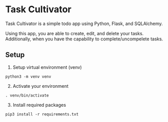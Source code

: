 # Task Cultivator
Task Cultivator is a simple todo app using Python, Flask, and SQLAlchemy. 


Using this app, you are able to create, edit, and delete your tasks. Additionally, when you have the capability to complete/uncompelete tasks.


## Setup

1. Setup virtual environment (venv)

```
python3 -m venv venv
```

2. Activate your environment
```
. venv/bin/activate
```

3. Install required packages

```
pip3 install -r requirements.txt
```
